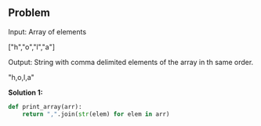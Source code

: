 ## Problem

Input: Array of elements

["h","o","l","a"]

Output: String with comma delimited elements of the array in th same order.

"h,o,l,a"

**Solution 1:**

```python
def print_array(arr):
    return ",".join(str(elem) for elem in arr)
```
